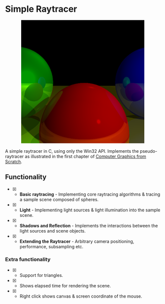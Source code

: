 # Simple Raytracer
<p align="center"><img src="tracer_example.png" width="400" height="400"></p>

A simple raytracer in C, using only the Win32 API. Implements the pseudo-raytracer as illustrated in the first chapter of [Computer Graphics from Scratch](https://www.gabrielgambetta.com/computer-graphics-from-scratch/).

## Functionality
- [X] - **Basic raytracing** - Implementing core raytracing algorithms & tracing a sample scene composed of spheres.
- [X] - **Light** - Implementing light sources & light illumination into the sample scene.
- [X] - **Shadows and Reflection** - Implements the interactions between the light sources and scene objects.
- [X] - **Extending the Raytracer** - Arbitrary camera positioning, performance, subsampling etc.

### Extra functionality 
- [X] - Support for triangles.
- [X] - Shows elapsed time for rendering the scene.
- [X] - Right click shows canvas & screen coordinate of the mouse.
